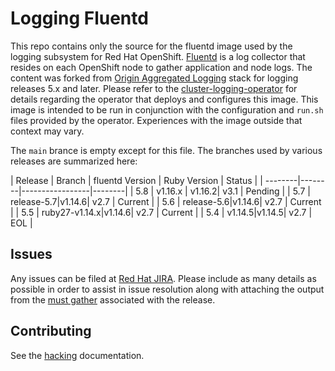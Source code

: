 # Logging Fluentd

This repo contains only the source for the fluentd image used by the logging subsystem for Red Hat OpenShift. [Fluentd](https://www.fluentd.org/) is a log collector that resides on each OpenShift node to gather application and node logs.  The content
was forked from [Origin Aggregated Logging](https://github.com/openshift/origin-aggregated-logging)
stack for logging releases 5.x and later. Please refer to the [cluster-logging-operator](https://github.com/openshift/cluster-logging-operator) for details regarding the operator that deploys and configures this image.  This image is intended to be run in conjunction with the configuration and `run.sh` files provided by the operator.  Experiences with the image outside that context may vary.

The `main` brance is empty except for this file.  The branches used by various releases are summarized here:

| Release | Branch | fluentd Version | Ruby Version | Status |
| --------|--------|-----------------|--------|
| 5.8 | v1.16.x | v1.16.2| v3.1 | Pending |
| 5.7 | release-5.7|v1.14.6| v2.7 | Current |
| 5.6 | release-5.6|v1.14.6| v2.7 | Current |
| 5.5 | ruby27-v1.14.x|v1.14.6| v2.7 | Current |
| 5.4 | v1.14.5|v1.14.5| v2.7 | EOL |


## Issues

Any issues can be filed at [Red Hat JIRA](https://issues.redhat.com).  Please
include as many details as possible in order to assist in issue resolution along with attaching the output 
from the [must gather](https://github.com/openshift/cluster-logging-operator/tree/master/must-gather) associated with the release.

## Contributing
See the [hacking](HACKING.md) documentation.

